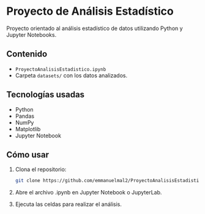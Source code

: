 # Proyecto de Análisis Estadístico

Proyecto orientado al análisis estadístico de datos utilizando Python y Jupyter Notebooks.

## Contenido
- `ProyectoAnalisisEstadistico.ipynb`
- Carpeta `datasets/` con los datos analizados.

## Tecnologías usadas
- Python
- Pandas
- NumPy
- Matplotlib
- Jupyter Notebook

## Cómo usar
1. Clona el repositorio:
   ```bash
   git clone https://github.com/emmanuelmal2/ProyectoAnalisisEstadistico.git
2. Abre el archivo .ipynb en Jupyter Notebook o JupyterLab.

3. Ejecuta las celdas para realizar el análisis.
